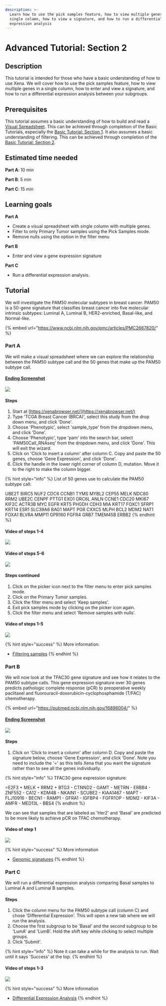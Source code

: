 ```yaml
---
description: >-
  Learn how to use the pick samples feature, how to view multiple genes in a
  single column, how to view a signature, and how to run a differential
  expression analysis
---
```


# Advanced Tutorial: Section 2

## Description <a id="description"></a>

This tutorial is intended for those who have a basic understanding of how to use Xena. We will cover how to use the pick samples feature, how to view multiple genes in a single column, how to enter and view a signature, and how to run a differential expression analysis between your subgroups. 

## Prerequisites <a id="prerequisites"></a>

This tutorial assumes a basic understanding of how to build and read a [Visual Spreadsheet](../overview-of-features/visual-spreadsheet/). This can be achieved through completion of the Basic Tutorials, especially the [Basic Tutorial: Section 1](basic-tutorial-section-1.md). It also assumes a basic understanding of filtering. This can be achieved through completion of the [Basic Tutorial: Section 2](basic-tutorial-section-2.md).

## Estimated time needed <a id="estimated-time-needed"></a>

**Part A**: 10 min

**Part B**: 5 min

**Part C**: 15 min

## Learning goals <a id="learning-goals"></a>

**Part A**

* Create a visual spreadsheet with single column with multiple genes.
* Filter to only Primary Tumor samples using the Pick Samples mode.
* Remove nulls using the option in the filter menu

**Part B**

* Enter and view a gene expression signature

**Part C**

* Run a differential expression analysis.

## Tutorial <a id="tutorial"></a>

We will investigate the PAM50 molecular subtypes in breast cancer. PAM50 is a 50-gene signature that classifies breast cancer into five molecular intrinsic subtypes: Luminal A, Luminal B, HER2-enriched, Basal-like, and Normal-like. 

{% embed url="https://www.ncbi.nlm.nih.gov/pmc/articles/PMC2667820/" %}

### Part A

We will make a visual spreadsheet where we can explore the relationship between the PAM50 subtype call and the 50 genes that make up the PAM50 subtype call. 

#### [Ending Screenshot](https://xenabrowser.net/heatmap/?bookmark=0b10f622a2b2ee990109106526075f17)

![](../.gitbook/assets/screen-shot-2021-06-22-at-10.49.42-am.png)

#### Steps

1. Start at [https://xenabrowser.net/](https://xenabrowser.net/)
2. Type 'TCGA Breast Cancer \(BRCA\)', select this study from the drop down menu, and click 'Done'.
3. Choose 'Phenotypic', select 'sample\_type' from the dropdown menu, and click 'Done'.
4. Choose 'Phenotypic', type 'pam' into the search bar, select 'PAM50Call\_RNAseq' from the dropdown menu, and click 'Done'. This will exit the wizard.
5. Click on 'Click to insert a column' after column C. Copy and paste the 50 genes, choose 'Gene Expression', and click 'Done'.
6. Click the handle in the lower right corner of column D, mutation. Move it to the right to make the column bigger. 

{% hint style="info" %}
List of 50 genes use to calculate the PAM50 subtype call:

UBE2T BIRC5 NUF2 CDC6 CCNB1 TYMS MYBL2 CEP55 MELK NDC80 RRM2 UBE2C CENPF PTTG1 EXO1 ORC6L ANLN CCNE1 CDC20 MKI67 KIF2C ACTR3B MYC EGFR KRT5 PHGDH CDH3 MIA KRT17 FOXC1 SFRP1 KRT14 ESR1 SLC39A6 BAG1 MAPT PGR CXXC5 MLPH BCL2 MDM2 NAT1 FOXA1 BLVRA MMP11 GPR160 FGFR4 GRB7 TMEM45B ERBB2
{% endhint %}

#### Video of steps 1-4

![](../.gitbook/assets/advanced_section2_1.gif)

#### Video of steps 5-6

![](../.gitbook/assets/advanced_section2_2.gif)

#### Steps continued

1. Click on the picker icon next to the filter menu to enter pick samples mode. 
2. Click on the Primary Tumor samples.
3. Click the filter menu and select 'Keep samples'.
4. Exit pick samples mode by clicking on the picker icon again.
5. Click the filter menu and select 'Remove samples with nulls'.

#### Video of steps 1-5

![](../.gitbook/assets/advanced_section2_3.gif)

{% hint style="success" %}
More information:

* [Filtering samples](../overview-of-features/filter-and-subgrouping/)
{% endhint %}

### Part B

We will now look at the TFAC30 gene signature and see how it relates to the PAM50 subtype calls. This gene expression signature over 30 genes predicts pathologic complete response \(pCR\) to preoperative weekly paclitaxel and fluorouracil-doxorubicin-cyclophosphamide \(T/FAC\) chemotherapy.

{% embed url="https://pubmed.ncbi.nlm.nih.gov/16896004/" %}

#### [Ending Screenshot](https://xenabrowser.net/heatmap/?bookmark=1c8615e048533c516b9cba173e7f2db4)

![](../.gitbook/assets/screen-shot-2021-06-22-at-3.28.06-pm.png)

#### Steps

1. Click on 'Click to insert a column' after column D. Copy and paste the signature below, choose 'Gene Expression', and click 'Done'. Note you need to include the '=' as this tells Xena that you want the signature rather than to see all the genes individually.

{% hint style="info" %}
TFAC30 gene expression signature:

=E2F3 + MELK + RRM2 + BTG3 - CTNND2 - GAMT - METRN - ERBB4 - ZNF552 - CA12 - KDM4B - NKAIN1 - SCUBE2 - KIAA1467 - MAPT - FLJ10916 - BECN1 - RAMP1 - GFRA1 - IGFBP4 - FGFR1OP - MDM2 - KIF3A - AMFR - MED13L - BBS4
{% endhint %}

We can see that samples that are labeled as 'Her2' and 'Basal' are predicted to be more likely to achieve pCR on TFAC chemotherapy.

#### Video of step 1

![](../.gitbook/assets/advanced_section2_4.gif)

{% hint style="success" %}
More information

* [Genomic signatures](../overview-of-features/genomic-signatures.md)
{% endhint %}

### Part C

We will run a differential expression analysis comparing Basal samples to Luminal A and Luminal B samples.

#### Steps

1. Click the column menu for the PAM50 subtype call \(column C\) and chose 'Differential Expression'. This will open a new tab where we will run the analysis.
2. Choose the first subgroup to be 'Basal' and the second subgroup to be 'LumA' and 'LumB'. Hold the shift key while clicking to select multiple groups.
3. Click 'Submit'.

{% hint style="info" %}
Note it can take a while for the analysis to run. Wait until it says 'Success' at the top.
{% endhint %}

#### Video of steps 1-3

![](../.gitbook/assets/advanced_section2_5.gif)

{% hint style="success" %}
More information

* [Differential Expression Analysis](../overview-of-features/differential-gene-expression.md)
{% endhint %}

